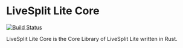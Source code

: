 # LiveSplit Lite Core

[![Build Status](https://travis-ci.org/CryZe/livesplit-lite-core.svg)](https://travis-ci.org/CryZe/livesplit-lite-core)

LiveSplit Lite Core is the Core Library of LiveSplit Lite written in Rust.